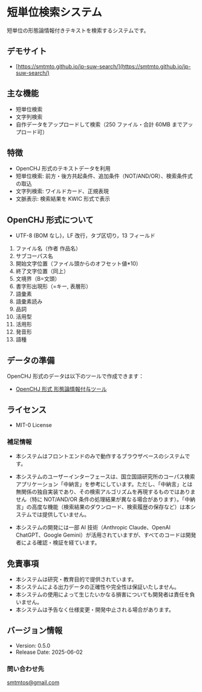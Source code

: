 # 短単位検索システム

短単位の形態論情報付きテキストを検索するシステムです。

## デモサイト

- [https://smtmto.github.io/jp-suw-search/](https://smtmto.github.io/jp-suw-search/)

## 主な機能

- 短単位検索
- 文字列検索
- 自作データをアップロードして検索（250 ファイル・合計 60MB までアップロード可）

## 特徴

- OpenCHJ 形式のテキストデータを利用
- 短単位検索: 前方・後方共起条件、追加条件（NOT/AND/OR）、検索条件式の取込
- 文字列検索: ワイルドカード、正規表現
- 文脈表示: 検索結果を KWIC 形式で表示

## OpenCHJ 形式について

- UTF-8 (BOM なし)，LF 改行，タブ区切り，13 フィールド

1. ファイル名（作者 作品名）
2. サブコーパス名
3. 開始文字位置（ファイル頭からのオフセット値\*10）
4. 終了文字位置（同上）
5. 文境界（B=文頭）
6. 書字形出現形（=キー, 表層形）
7. 語彙素
8. 語彙素読み
9. 品詞
10. 活用型
11. 活用形
12. 発音形
13. 語種

## データの準備

OpenCHJ 形式のデータは以下のツールで作成できます：

- [OpenCHJ 形式 形態論情報付与ツール](https://github.com/smtmto/openchj-annotator)

## ライセンス

- MIT-0 License

### 補足情報

- 本システムはフロントエンドのみで動作するブラウザベースのシステムです。

- 本システムのユーザーインターフェースは、国立国語研究所のコーパス検索アプリケーション「中納言」を参考にしています。ただし、「中納言」とは無関係の独自実装であり、その検索アルゴリズムを再現するものではありません（特に NOT/AND/OR 条件の処理結果が異なる場合があります）。「中納言」の高度な機能（検索結果のダウンロード、検索履歴の保存など）は本システムでは提供していません。

- 本システムの開発には一部 AI 技術（Anthropic Claude、OpenAI ChatGPT、Google Gemini）が活用されていますが、すべてのコードは開発者による確認・検証を経ています。

## 免責事項

- 本システムは研究・教育目的で提供されています。
- 本システムによる出力データの正確性や完全性は保証いたしません。
- 本システムの使用によって生じたいかなる損害についても開発者は責任を負いません。
- 本システムは予告なく仕様変更・開発中止される場合があります。

## バージョン情報

- Version: 0.5.0
- Release Date: 2025-06-02

### 問い合わせ先

smtmtos@gmail.com
